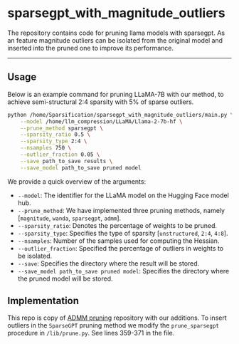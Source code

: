 # sparsegpt_with_magnitude_outliers
The repository contains code for pruning llama models with sparsegpt. As an feature magnitude outliers can be isolated from the original model and inserted into the pruned one to improve its performance.

---
## Usage
Below is an example command for pruning LLaMA-7B with our method, to achieve semi-structural 2:4 sparsity with 5% of sparse outliers.
```sh
python /home/Sparsification/sparsegpt_with_magnitude_outliers/main.py \
    --model /home/llm_compression/LLaMA/Llama-2-7b-hf \
    --prune_method sparsegpt \
    --sparsity_ratio 0.5 \
    --sparsity_type 2:4 \
    --nsamples 750 \
    --outlier_fraction 0.05 \
    --save path_to_save results \
    --save_model path_to_save pruned model
```

We provide a quick overview of the arguments:  
- `--model`: The identifier for the LLaMA model on the Hugging Face model hub.
- `--prune_method`: We have implemented three pruning methods, namely [`magnitude`, `wanda`, `sparsegpt`, `admm`].
- `--sparsity_ratio`: Denotes the percentage of weights to be pruned.
- `--sparsity_type`: Specifies the type of sparsity [`unstructured`, `2:4`, `4:8`].
- `--nsamples`: Number of the samples used for computing the Hessian. 
- `--outlier_fraction`: Specified the percentage of outliers in weights to be isolated.
- `--save`: Specifies the directory where the result will be stored.
- `--save_model path_to_save pruned model`: Specifies the directory where the pruned model will be stored.

## Implementation
This repo is copy of [ADMM pruning](https://github.com/fmfi-compbio/admm-pruning) repository with our additions. 
To insert outliers in the `SparseGPT` pruning method we modify the `prune_sparsegpt` procedure in `/lib/prune.py`. See lines 359-371 in the file.